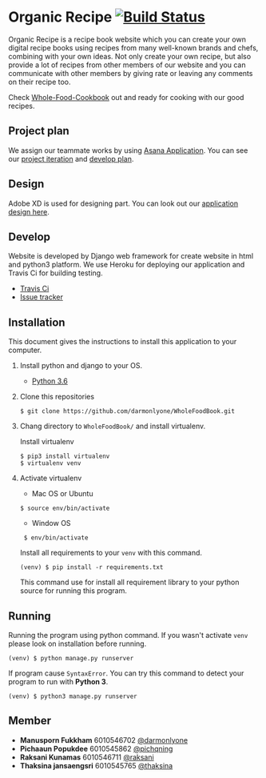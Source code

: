 # Organic Recipe [![Build Status](https://travis-ci.com/darmonlyone/WholeFoodBook.svg?branch=master)](https://travis-ci.com/darmonlyone/WholeFoodBook)

Organic Recipe is a recipe book website which you can create your own digital recipe books using recipes from many well-known brands and chefs, combining with your own ideas. Not only create your own recipe, but also provide a lot of recipes from other members of our website and you can communicate with other members by giving rate or leaving any comments on their recipe too.

Check [Whole-Food-Cookbook](https://whole-food-cookbook.herokuapp.com/) out and ready for cooking with our good recipes.

## Project plan
We assign our teammate works by using [Asana Application](https://app.asana.com/). You can see our [project iteration](https://app.asana.com/0/867060982847769/867060982847769)
and [develop plan](https://app.asana.com/0/0/869948396459242).

## Design
Adobe XD is used for designing part. You can look out our [application design here](https://xd.adobe.com/spec/e6dedd13-b89d-4e4f-7e9e-1559692182b9-90ef/).

## Develop
Website is developed by Django web framework for create website in html and python3 platform. We use Heroku for deploying our application and Travis Ci for building testing.

- [Travis Ci](https://travis-ci.com/darmonlyone/WholeFoodBook)
- [Issue tracker](https://github.com/darmonlyone/WholeFoodBook/issues)

## Installation
This document gives the instructions to install this application to your computer.

1. Install python and django to your OS.
    - [Python 3.6](https://www.python.org/downloads/) 
    
2. Clone this repositories
    
    ```
    $ git clone https://github.com/darmonlyone/WholeFoodBook.git
    ```
3. Chang directory to `WholeFoodBook/` and install virtualenv.

    Install virtualenv
    ```angular2html
    $ pip3 install virtualenv 
    $ virtualenv venv 
    ```
4. Activate virtualenv
    - Mac OS or Ubuntu
     ```
     $ source env/bin/activate
     ```
    - Window OS
    ```
     $ env/bin/activate
     ```
    Install all requirements to your `venv` with this command. 
    ```
    (venv) $ pip install -r requirements.txt
    ```
    This command use for install all requirement library to your python source for running this program.

## Running
    
Running the program using python command. If you wasn't activate `venv` please look on installation before running.
```
(venv) $ python manage.py runserver
```
    
If program cause `SyntaxError`. You can try this command to detect your program to run with **Python 3**.
```
(venv) $ python3 manage.py runserver
``` 
    
## Member
- **Manusporn Fukkham** 6010546702 [@darmonlyone](https://github.com/darmonlyone)
- **Pichaaun Popukdee** 6010545862 [@pichqning](https://github.com/pichqning)
- **Raksani Kunamas** 6010546711 [@raksani](https://github.com/Raksani)
- **Thaksina jansaengsri** 6010545765 [@thaksina](https://github.com/Thaksina)
